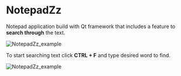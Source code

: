 # NotepadZz
Notepad application build with Qt framework that includes a feature to **search through** the text.

![NotepadZz_example](https://github.com/Maercel/NotepadZz/assets/71663681/2dc437ec-52cb-4ff3-9904-be1d6ba633e0)

To start searching text click **CTRL + F** and type desired word to find. 

![NotepadZz_example](https://github.com/Maercel/NotepadZz/assets/71663681/4aad4b90-acd8-48e3-8c79-0f8c6fc092a3)

